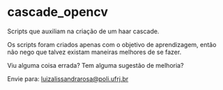 # cascade_opencv

Scripts que auxiliam na criação de um haar cascade.

Os scripts foram criados apenas com o objetivo de aprendizagem, então não nego que talvez existam maneiras melhores de se fazer.

Viu alguma coisa errada? Tem alguma sugestão de melhoria?

Envie para: luizalissandrarosa@poli.ufrj.br

